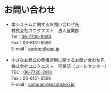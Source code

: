 # お問い合わせ

- 本システムに関するお問い合わせ先  
株式会社ユニクエスト　法人営業部  
Tel：[06-7730-9083](tel:0677309083)  
Fax：06-6131-6566  
E-mail：[partner@uqo.jp](mailto:partner@uqo.jp?subject=U-FOSS問い合わせ&amp;body=お問い合わせ内容をご記入ください)
<br><br>
- 小さなお葬式の葬儀運用に関するお問い合わせ先  
株式会社ユニクエスト　営業部（コールセンター）  
TEL：[06-7730-2914](tel:0677302914)    
Fax：06-6131-6566  
E-mail：[company@osohshiki.jp](mailto:company@osohshiki.jp?subject=U-FOSS問い合わせ&amp;body=お問い合わせ内容をご記入ください)